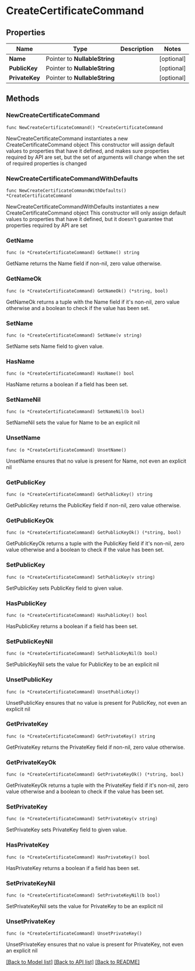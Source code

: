 # CreateCertificateCommand

## Properties

Name | Type | Description | Notes
------------ | ------------- | ------------- | -------------
**Name** | Pointer to **NullableString** |  | [optional] 
**PublicKey** | Pointer to **NullableString** |  | [optional] 
**PrivateKey** | Pointer to **NullableString** |  | [optional] 

## Methods

### NewCreateCertificateCommand

`func NewCreateCertificateCommand() *CreateCertificateCommand`

NewCreateCertificateCommand instantiates a new CreateCertificateCommand object
This constructor will assign default values to properties that have it defined,
and makes sure properties required by API are set, but the set of arguments
will change when the set of required properties is changed

### NewCreateCertificateCommandWithDefaults

`func NewCreateCertificateCommandWithDefaults() *CreateCertificateCommand`

NewCreateCertificateCommandWithDefaults instantiates a new CreateCertificateCommand object
This constructor will only assign default values to properties that have it defined,
but it doesn't guarantee that properties required by API are set

### GetName

`func (o *CreateCertificateCommand) GetName() string`

GetName returns the Name field if non-nil, zero value otherwise.

### GetNameOk

`func (o *CreateCertificateCommand) GetNameOk() (*string, bool)`

GetNameOk returns a tuple with the Name field if it's non-nil, zero value otherwise
and a boolean to check if the value has been set.

### SetName

`func (o *CreateCertificateCommand) SetName(v string)`

SetName sets Name field to given value.

### HasName

`func (o *CreateCertificateCommand) HasName() bool`

HasName returns a boolean if a field has been set.

### SetNameNil

`func (o *CreateCertificateCommand) SetNameNil(b bool)`

 SetNameNil sets the value for Name to be an explicit nil

### UnsetName
`func (o *CreateCertificateCommand) UnsetName()`

UnsetName ensures that no value is present for Name, not even an explicit nil
### GetPublicKey

`func (o *CreateCertificateCommand) GetPublicKey() string`

GetPublicKey returns the PublicKey field if non-nil, zero value otherwise.

### GetPublicKeyOk

`func (o *CreateCertificateCommand) GetPublicKeyOk() (*string, bool)`

GetPublicKeyOk returns a tuple with the PublicKey field if it's non-nil, zero value otherwise
and a boolean to check if the value has been set.

### SetPublicKey

`func (o *CreateCertificateCommand) SetPublicKey(v string)`

SetPublicKey sets PublicKey field to given value.

### HasPublicKey

`func (o *CreateCertificateCommand) HasPublicKey() bool`

HasPublicKey returns a boolean if a field has been set.

### SetPublicKeyNil

`func (o *CreateCertificateCommand) SetPublicKeyNil(b bool)`

 SetPublicKeyNil sets the value for PublicKey to be an explicit nil

### UnsetPublicKey
`func (o *CreateCertificateCommand) UnsetPublicKey()`

UnsetPublicKey ensures that no value is present for PublicKey, not even an explicit nil
### GetPrivateKey

`func (o *CreateCertificateCommand) GetPrivateKey() string`

GetPrivateKey returns the PrivateKey field if non-nil, zero value otherwise.

### GetPrivateKeyOk

`func (o *CreateCertificateCommand) GetPrivateKeyOk() (*string, bool)`

GetPrivateKeyOk returns a tuple with the PrivateKey field if it's non-nil, zero value otherwise
and a boolean to check if the value has been set.

### SetPrivateKey

`func (o *CreateCertificateCommand) SetPrivateKey(v string)`

SetPrivateKey sets PrivateKey field to given value.

### HasPrivateKey

`func (o *CreateCertificateCommand) HasPrivateKey() bool`

HasPrivateKey returns a boolean if a field has been set.

### SetPrivateKeyNil

`func (o *CreateCertificateCommand) SetPrivateKeyNil(b bool)`

 SetPrivateKeyNil sets the value for PrivateKey to be an explicit nil

### UnsetPrivateKey
`func (o *CreateCertificateCommand) UnsetPrivateKey()`

UnsetPrivateKey ensures that no value is present for PrivateKey, not even an explicit nil

[[Back to Model list]](../README.md#documentation-for-models) [[Back to API list]](../README.md#documentation-for-api-endpoints) [[Back to README]](../README.md)


